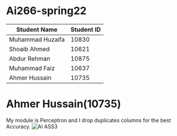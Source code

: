 # Ai266-spring22

|      Student Name     | Student ID |
| --------------------- | ---------- |
|   Muhammad Huzaifa    |    10830   |
|   Shoaib Ahmed        |    10621   |
|   Abdur Rehman        |    10875   |
|   Muhammad Faiz       |    10637   |
|  Ahmer Hussain        |    10735   |

# Ahmer Hussain(10735)
My module is Perceptron and I drop duplicates columns for the best Accuracy.
![AI ASS3](https://user-images.githubusercontent.com/99546831/168898252-0c7b50b1-b1a7-4d28-bbeb-da5c7c3ec057.PNG)


